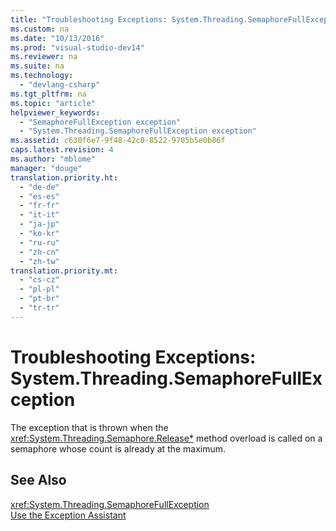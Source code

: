 ```yaml
---
title: "Troubleshooting Exceptions: System.Threading.SemaphoreFullException"
ms.custom: na
ms.date: "10/13/2016"
ms.prod: "visual-studio-dev14"
ms.reviewer: na
ms.suite: na
ms.technology: 
  - "devlang-csharp"
ms.tgt_pltfrm: na
ms.topic: "article"
helpviewer_keywords: 
  - "SemaphoreFullException exception"
  - "System.Threading.SemaphoreFullException exception"
ms.assetid: c630f6e7-9f48-42c0-8522-9705b5e0b86f
caps.latest.revision: 4
ms.author: "mblome"
manager: "douge"
translation.priority.ht: 
  - "de-de"
  - "es-es"
  - "fr-fr"
  - "it-it"
  - "ja-jp"
  - "ko-kr"
  - "ru-ru"
  - "zh-cn"
  - "zh-tw"
translation.priority.mt: 
  - "cs-cz"
  - "pl-pl"
  - "pt-br"
  - "tr-tr"
---
```

# Troubleshooting Exceptions: System.Threading.SemaphoreFullException
The exception that is thrown when the <xref:System.Threading.Semaphore.Release*> method overload is called on a semaphore whose count is already at the maximum.  
  
## See Also  
 <xref:System.Threading.SemaphoreFullException>   
 [Use the Exception Assistant](../Topic/How%20to:%20Use%20the%20Exception%20Assistant.md)